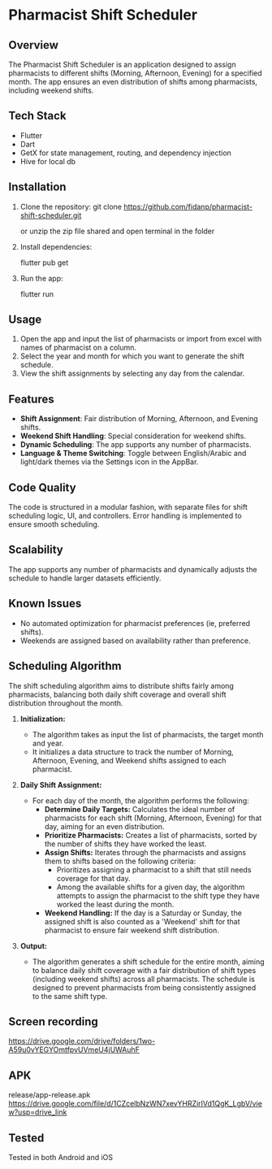 # Pharmacist Shift Scheduler

## Overview
The Pharmacist Shift Scheduler is an application designed to assign pharmacists to different shifts (Morning, Afternoon, Evening) for a specified month. The app ensures an even distribution of shifts among pharmacists, including weekend shifts.

## Tech Stack
- Flutter
- Dart
- GetX for state management, routing, and dependency injection
- Hive for local db

## Installation
1. Clone the repository:
    git clone https://github.com/fidanp/pharmacist-shift-scheduler.git

    or unzip the zip file shared and open terminal in the folder

2. Install dependencies:
 
    flutter pub get

3. Run the app:

    flutter run


## Usage
1. Open the app and input the list of pharmacists or import from excel with names of pharmacist on a column.
2. Select the year and month for which you want to generate the shift schedule.
3. View the shift assignments by selecting any day from the calendar.

## Features
- **Shift Assignment**: Fair distribution of Morning, Afternoon, and Evening shifts.
- **Weekend Shift Handling**: Special consideration for weekend shifts.
- **Dynamic Scheduling**: The app supports any number of pharmacists.
- **Language & Theme Switching**: Toggle between English/Arabic and light/dark themes via the Settings icon in the AppBar.

## Code Quality
The code is structured in a modular fashion, with separate files for shift scheduling logic, UI, and controllers. Error handling is implemented to ensure smooth scheduling.

## Scalability
The app supports any number of pharmacists and dynamically adjusts the schedule to handle larger datasets efficiently.

## Known Issues
- No automated optimization for pharmacist preferences (ie, preferred shifts).
- Weekends are assigned based on availability rather than preference.

## Scheduling Algorithm
The shift scheduling algorithm aims to distribute shifts fairly among pharmacists, balancing both daily shift coverage and overall shift distribution throughout the month.

1.  **Initialization:**
    * The algorithm takes as input the list of pharmacists, the target month and year.
    * It initializes a data structure to track the number of Morning, Afternoon, Evening, and Weekend shifts assigned to each pharmacist.

2.  **Daily Shift Assignment:**
    * For each day of the month, the algorithm performs the following:
        * **Determine Daily Targets:** Calculates the ideal number of pharmacists for each shift (Morning, Afternoon, Evening) for that day, aiming for an even distribution.
        * **Prioritize Pharmacists:** Creates a list of pharmacists, sorted by the number of shifts they have worked the least.
        * **Assign Shifts:** Iterates through the pharmacists and assigns them to shifts based on the following criteria:
            * Prioritizes assigning a pharmacist to a shift that still needs coverage for that day.
            * Among the available shifts for a given day, the algorithm attempts to assign the pharmacist to the shift type they have worked the least during the month.
        * **Weekend Handling:** If the day is a Saturday or Sunday, the assigned shift is also counted as a 'Weekend' shift for that pharmacist to ensure fair weekend shift distribution.

3.  **Output:**
    * The algorithm generates a shift schedule for the entire month, aiming to balance daily shift coverage with a fair distribution of shift types (including weekend shifts) across all pharmacists.  The schedule is designed to prevent pharmacists from being consistently assigned to the same shift type.

## Screen recording
https://drive.google.com/drive/folders/1wo-A59u0vYEGYOmtfpvUVmeU4jUWAuhF

## APK
release/app-release.apk
https://drive.google.com/file/d/1CZcelbNzWN7xevYHRZirIVd1QgK_LgbV/view?usp=drive_link

## Tested
Tested in both Android and iOS
